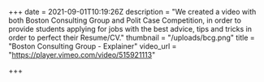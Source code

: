+++
date = 2021-09-01T10:19:26Z
description = "We created a video with both Boston Consulting Group and Polit Case Competition, in order to provide students applying for jobs with the best advice, tips and tricks in order to perfect their Resume/CV."
thumbnail = "/uploads/bcg.png"
title = "Boston Consulting Group - Explainer"
video_url = "https://player.vimeo.com/video/515921113"

+++
